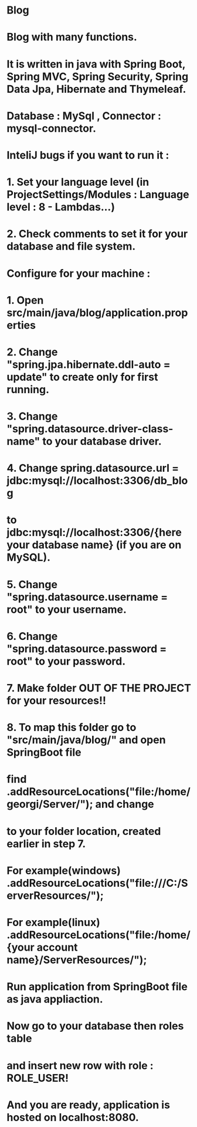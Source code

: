 # Blog
#
# Blog with many functions.
# It is written in java with Spring Boot, Spring MVC, Spring Security, Spring Data Jpa, Hibernate and Thymeleaf.
# Database : MySql , Connector : mysql-connector.
#
# InteliJ bugs if you want to run it :
# 1. Set your language level (in ProjectSettings/Modules : Language level : 8 - Lambdas...)
# 2. Check comments to set it for your database and file system.
#
#
# Configure for your machine :
# 1. Open src/main/java/blog/application.properties
# 2. Change "spring.jpa.hibernate.ddl-auto = update" to create only for first running.
# 3. Change "spring.datasource.driver-class-name" to your database driver.
# 4. Change spring.datasource.url = jdbc:mysql://localhost:3306/db_blog
# to  jdbc:mysql://localhost:3306/{here your database name} (if you are on MySQL).
# 5. Change "spring.datasource.username = root" to your username.
# 6. Change "spring.datasource.password = root" to your password.
# 7. Make folder OUT OF THE PROJECT for your resources!!
# 8. To map this folder go to "src/main/java/blog/" and open SpringBoot file
# find .addResourceLocations("file:/home/georgi/Server/"); and change 
# to your folder location, created earlier in step 7.
# For example(windows) .addResourceLocations("file:///C:/ServerResources/");
# For example(linux) .addResourceLocations("file:/home/{your account name}/ServerResources/");
# Run application from SpringBoot file as java appliaction.
# Now go to your database then roles table
# and insert new row with role : ROLE_USER!
# And you are ready, application is hosted on localhost:8080.
